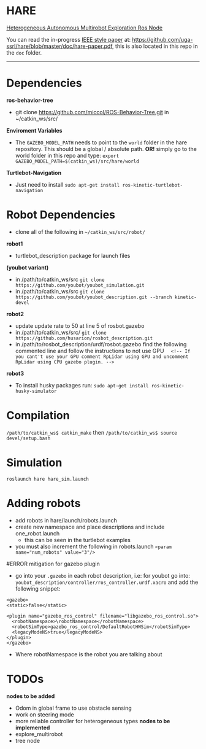 # HARE
[Heterogeneous Autonomous Multirobot Exploration Ros Node](https://github.com/uga-ssrl/hare)


You can read the in-progress [IEEE style paper](https://github.com/uga-ssrl/hare/blob/master/doc/hare-paper.pdf) at: https://github.com/uga-ssrl/hare/blob/master/doc/hare-paper.pdf, this is also located in this repo in the `doc` folder.

--------
# Dependencies
**ros-behavior-tree**
- git clone https://github.com/miccol/ROS-Behavior-Tree.git in ~/catkin_ws/src/

**Enviroment Variables**
- The `GAZEBO_MODEL_PATH` needs to point to the `world` folder in the hare repository. This should be a global / absolute path. **OR!** simply go to the world folder in this repo and type: `export GAZEBO_MODEL_PATH=$(catkin_ws)/src/hare/world`

**Turtlebot-Navigation**
- Just need to install `sudo apt-get install ros-kinetic-turtlebot-navigation`

# Robot Dependencies
- clone all of the following in ```~/catkin_ws/src/robot/```

**robot1**
- turtlebot_description package for launch files

**(youbot variant)**
- in /path/to/catkin_ws/src ```git clone https://github.com/youbot/youbot_simulation.git```
- in /path/to/catkin_ws/src ```git clone https://github.com/youbot/youbot_description.git --branch kinetic-devel```


**robot2**
- update update rate to 50 at line 5 of rosbot.gazebo
- in /path/to/catkin_ws/src/ ```git clone  https://github.com/husarion/rosbot_description.git```
- in /path/to/rosbot_description/urdf/rosbot.gazebo find the following commented line and follow the instructions to not use GPU ```  <!-- If you cant't use your GPU comment RpLidar using GPU and uncomment RpLidar using CPU
    gazebo plugin. -->```


**robot3**
- To install husky packages run: ```sudo apt-get install ros-kinetic-husky-simulator```

# Compilation
`/path/to/catkin_ws$ catkin_make`
then
`/path/to/catkin_ws$ source devel/setup.bash`

# Simulation
`roslaunch hare hare_sim.launch`

# Adding robots
- add robots in hare/launch/robots.launch
- create new namespace and place descriptions and include one_robot.launch
  - this can be seen in the turtlebot examples
- you must also increment the following in robots.launch ```<param name="num_robots" value="3"/>```

#ERROR <LegaceModeNS> mitigation for gazebo plugin
- go into your ```.gazebo``` in each robot description, i.e: for youbot go into: ```youbot_description/controller/ros_controller.urdf.xacro``` and add the following snippet:

```
<gazebo>
<static>false</static>

<plugin name="gazebo_ros_control" filename="libgazebo_ros_control.so">
  <robotNamespace>\robotNamespace</robotNamespace>
  <robotSimType>gazebo_ros_control/DefaultRobotHWSim</robotSimType>
  <legacyModeNS>true</legacyModeNS>
</plugin>
</gazebo>
```
- Where robotNamespace is the robot you are talking about

# TODOs
**nodes to be added**
- Odom in global frame to use obstacle sensing
- work on steering mode
- more reliable controller for heterogeneous types
**nodes to be implemented**
- explore_multirobot
- tree node
